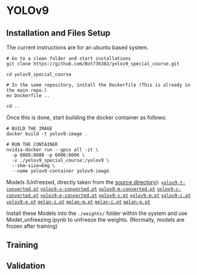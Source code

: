 # YOLOv9

## Installation and Files Setup
The current instructions are for an ubuntu based system. 
``` shell
# Go to a clean folder and start installations
git clone https://github.com/Bot736382/yolov9_special_course.git

cd yolov9_special_course

# In the same repository, install the Dockerfile (This is already in the main repo.)
mv Dockerfile ..

cd ..
```
Once this is done, start building the docker container as follows:
``` shell
# BUILD THE IMAGE
docker build -t yolov9-image .

# RUN THE CONTAINER
nvidia-docker run --gpus all -it \
  -p 8888:8888 -p 6006:6006 \
  -v ./yolov9_special_course:/yolov9 \
  --shm-size=64g \
  --name yolov9-container yolov9-image
```

Models (Unfreezed, directly taken from the [source directory](https://github.com/WongKinYiu/yolov9.git)): 
[`yolov9-t-converted.pt`](https://github.com/WongKinYiu/yolov9/releases/download/v0.1/yolov9-t-converted.pt) [`yolov9-s-converted.pt`](https://github.com/WongKinYiu/yolov9/releases/download/v0.1/yolov9-s-converted.pt) [`yolov9-m-converted.pt`](https://github.com/WongKinYiu/yolov9/releases/download/v0.1/yolov9-m-converted.pt) [`yolov9-c-converted.pt`](https://github.com/WongKinYiu/yolov9/releases/download/v0.1/yolov9-c-converted.pt) [`yolov9-e-converted.pt`](https://github.com/WongKinYiu/yolov9/releases/download/v0.1/yolov9-e-converted.pt) [`yolov9-s.pt`](https://github.com/WongKinYiu/yolov9/releases/download/v0.1/yolov9-s.pt) [`yolov9-m.pt`](https://github.com/WongKinYiu/yolov9/releases/download/v0.1/yolov9-m.pt) [`yolov9-c.pt`](https://github.com/WongKinYiu/yolov9/releases/download/v0.1/yolov9-c.pt) [`yolov9-e.pt`](https://github.com/WongKinYiu/yolov9/releases/download/v0.1/yolov9-e.pt) 
[`gelan-s.pt`](https://github.com/WongKinYiu/yolov9/releases/download/v0.1/gelan-s.pt) [`gelan-m.pt`](https://github.com/WongKinYiu/yolov9/releases/download/v0.1/gelan-m.pt) [`gelan-c.pt`](https://github.com/WongKinYiu/yolov9/releases/download/v0.1/gelan-c.pt) [`gelan-e.pt`](https://github.com/WongKinYiu/yolov9/releases/download/v0.1/gelan-e.pt)

Install these Models into the ``./weights/`` folder within the system and use Model_unfreezing.ipynb to unfreeze the weights. (Normally, models are frozen after training)

## Training

## Validation
